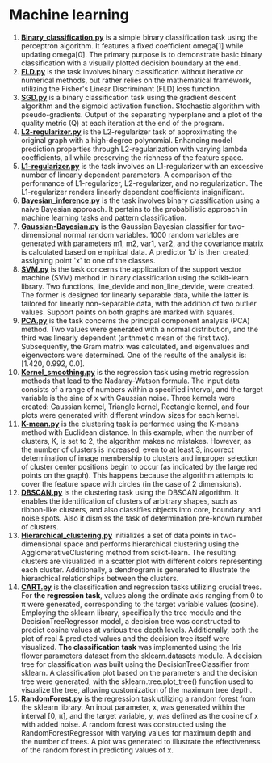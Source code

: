 # **Machine learning**
1. [**Binary_classification.py**](Binary_Classification/binary_classification.py) is a simple binary classification task using the perceptron algorithm. It features a fixed coefficient omega[1] while updating omega[0]. The primary purpose is to demonstrate basic binary classification with a visually plotted decision boundary at the end.
2. [**FLD.py**](Binary_Classification/FLD.py) is the task involves binary classification without iterative or numerical methods, but rather relies on the mathematical framework, utilizing the Fisher's Linear Discriminant (FLD) loss function.
3. [**SGD.py**](Binary_Classification/SGD.py) is a binary classification task using the gradient descent algorithm and the sigmoid activation function. Stochastic algorithm with pseudo-gradients. Output of the separating hyperplane and a plot of the quality metric (Q) at each iteration at the end of the program.
4. [**L2-regularizer.py**](Overfitting/L2-regularizer.py) is the L2-regularizer task of approximating the original graph with a high-degree polynomial. Enhancing model prediction properties through L2-regularization with varying lambda coefficients, all while preserving the richness of the feature space.
5. [**L1-regularizer.py**](Overfitting/L1-regularizer.py) is the task involves an L1-regularizer with an excessive number of linearly dependent parameters. A comparison of the performance of L1-regularizer, L2-regularizer, and no regularization. The L1-regularizer renders linearly dependent coefficients insignificant.
6. [**Bayesian_inference.py**](Probabilistic/Bayesian_inference.py) is the task involves binary classification using a naive Bayesian approach. It pertains to the probabilistic approach in machine learning tasks and pattern classification.
7. [**Gaussian-Bayesian.py**](Probabilistic/Gaussian-Bayesian.py) is the Gaussian Bayesian classifier for two-dimensional normal random variables. 1000 random variables are generated with parameters m1, m2, var1, var2, and the covariance matrix is calculated based on empirical data. A predictor 'b' is then created, assigning point 'x' to one of the classes.
8. [**SVM.py**](Binary_Classification/SVM.py) is the task concerns the application of the support vector machine (SVM) method in binary classification using the scikit-learn library. Two functions, line_devide and non_line_devide, were created. The former is designed for linearly separable data, while the latter is tailored for linearly non-separable data, with the addition of two outlier values. Support points on both graphs are marked with squares.
9. [**PCA.py**](Overfitting/PCA.py) is the task concerns the principal component analysis (PCA) method. Two values were generated with a normal distribution, and the third was linearly dependent (arithmetic mean of the first two). Subsequently, the Gram matrix was calculated, and eigenvalues and eigenvectors were determined. One of the results of the analysis is: [1.420, 0.992, 0.0].
10. [**Kernel_smoothing.py**](Metric_regression_methods/Kernel_smoothing.py) is the regression task using metric regression methods that lead to the Nadaray-Watson formula. The input data consists of a range of numbers within a specified interval, and the target variable is the sine of x with Gaussian noise. Three kernels were created: Gaussian kernel, Triangle kernel, Rectangle kernel, and four plots were generated with different window sizes for each kernel.
11. [**K-mean.py**](Clustering/K-mean.py) is the сlustering task is performed using the K-means method with Euclidean distance. In this example, when the number of clusters, K, is set to 2, the algorithm makes no mistakes. However, as the number of clusters is increased, even to at least 3, incorrect determination of image membership to clusters and improper selection of cluster center positions begin to occur (as indicated by the large red points on the graph). This happens because the algorithm attempts to cover the feature space with circles (in the case of 2 dimensions).
12. [**DBSCAN.py**](Clustering/DBSCAN.py) is the clustering task using the DBSCAN algorithm. It enables the identification of clusters of arbitrary shapes, such as ribbon-like clusters, and also classifies objects into core, boundary, and noise spots. Also it dismiss the task of determination pre-known number of clusters.
13. [**Hierarchical_clustering.py**](Clustering/Hierarchical_clustering.py) initializes a set of data points in two-dimensional space and performs hierarchical clustering using the AgglomerativeClustering method from scikit-learn. The resulting clusters are visualized in a scatter plot with different colors representing each cluster. Additionally, a dendrogram is generated to illustrate the hierarchical relationships between the clusters.
14. [**CART.py**](Crucial_trees/CART.py) is the classification and regression tasks utilizing crucial trees. For **the regression task**, values along the ordinate axis ranging from 0 to π were generated, corresponding to the target variable values (cosine). Employing the sklearn library, specifically the tree module and the DecisionTreeRegressor model, a decision tree was constructed to predict cosine values at various tree depth levels. Additionally, both the plot of real & predicted values and the decision tree itself were visualized. **The classification task** was implemented using the Iris flower parameters dataset from the sklearn.datasets module. A decision tree for classification was built using the DecisionTreeClassifier from sklearn. A classification plot based on the parameters and the decision tree were generated, with the sklearn.tree.plot_tree() function used to visualize the tree, allowing customization of the maximum tree depth.
15. [**RandomForest.py**](Crucial_trees/RandomForest.py) is the regression task utilizing a random forest from the sklearn library. An input parameter, x, was generated within the interval [0, π], and the target variable, y, was defined as the cosine of x with added noise. A random forest was constructed using the RandomForestRegressor with varying values for maximum depth and the number of trees. A plot was generated to illustrate the effectiveness of the random forest in predicting values of x.